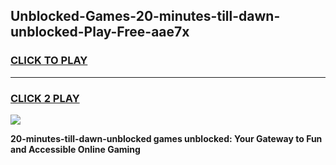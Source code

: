 
## Unblocked-Games-20-minutes-till-dawn-unblocked-Play-Free-aae7x
<h3>
<a href="https://premium76.site?title=20-minutes-till-dawn-unblocked&ref=17A">CLICK TO PLAY</a></h3>
<hr>

<h3>
<a href="https://premium76.site?title=20-minutes-till-dawn-unblocked&ref=17A">CLICK 2 PLAY</a>
  
</h3>

<a href="https://premium76.site?title=20-minutes-till-dawn-unblocked&ref=17A"><img src="https://clearcache.store/games.png"></a>


**20-minutes-till-dawn-unblocked games unblocked: Your Gateway to Fun and Accessible Online Gaming**
